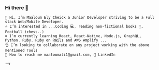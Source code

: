 ### Hi there 👋



    👋 Hi, I’m Maaloum Ely Cheick a Junior Developer striving to be a Full stack Web/Mobile Developer.
    ⭐ I’m interested in ...Coding 💻, reading non-fictional books 📘, Football (chess..)
    ❄️ I’m currently learning React, React-Native, Node.js, GraphQL, Python, Ruby, Ruby on Rails and AWS Amplify ...
    👌 I’m looking to collaborate on any project working with the above mentioned Tools
    📧 How to reach me maaloumali1@gmail.com, 💼 LinkedIn


-->
